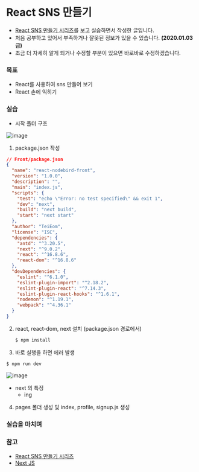 # React SNS 만들기

- [React SNS 만들기 시리즈](https://eomtttttt-develop.tistory.com/186)를 보고 실습하면서 작성한 글입니다.
- 처음 공부하고 있어서 부족하거나 잘못된 정보가 있을 수 있습니다. **(2020.01.03 금)**
- 조금 더 자세히 알게 되거나 수정할 부분이 있으면 바로바로 수정하겠습니다.



### 목표

* React를 사용하여 sns 만들어 보기
* React 손에 익히기



### 실습



* 시작 폴더 구조

![image](https://user-images.githubusercontent.com/48499094/71724828-17965180-2e75-11ea-8bc8-ea4282c1fb10.png)

1. package.json 작성

```json
// Front/package.json
{
  "name": "react-nodebird-front",
  "version": "1.0.0",
  "description": "",
  "main": "index.js",
  "scripts": {
    "test": "echo \"Error: no test specified\" && exit 1",
    "dev": "next",
    "build": "next build",
    "start": "next start"
  },
  "author": "TeiEom",
  "license": "ISC",
  "dependencies": {
    "antd": "^3.20.5",
    "next": "^9.0.2",
    "react": "^16.8.6",
    "react-dom": "^16.8.6"
  },
  "devDependencies": {
    "eslint": "^6.1.0",
    "eslint-plugin-import": "^2.18.2",
    "eslint-plugin-react": "^7.14.3",
    "eslint-plugin-react-hooks": "^1.6.1",
    "nodemon": "^1.19.1",
    "webpack": "^4.36.1"
  }
}
```



2. react, react-dom, next 설치 (package.json 경로에서)

    ```bash
   $ npm install
    ```



3. 바로 실행을 하면 에러 발생

```bash
$ npm run dev
```

![image](https://user-images.githubusercontent.com/48499094/71724983-adca7780-2e75-11ea-8d10-891c5ed0c5ba.png)

* next 의 특징
  * ing



4. pages 폴더 생성 및 index, profile, signup.js 생성











### 실습을 마치며

### 참고

* [React SNS 만들기 시리즈](https://eomtttttt-develop.tistory.com/186)
* [Next JS](https://velog.io/@geonhwi/TIL-191025-Next-ssk25jaij6)